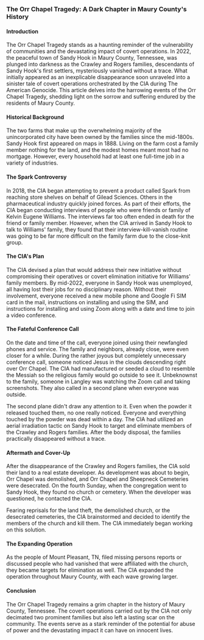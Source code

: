 ### The Orr Chapel Tragedy: A Dark Chapter in Maury County's History

#### Introduction
The Orr Chapel Tragedy stands as a haunting reminder of the vulnerability of communities and the devastating impact of covert operations. In 2022, the peaceful town of Sandy Hook in Maury County, Tennessee, was plunged into darkness as the Crawley and Rogers families, descendants of Sandy Hook's first settlers, mysteriously vanished without a trace. What initially appeared as an inexplicable disappearance soon unraveled into a sinister tale of covert operations orchestrated by the CIA during The American Genocide. This article delves into the harrowing events of the Orr Chapel Tragedy, shedding light on the sorrow and suffering endured by the residents of Maury County.

#### Historical Background
The two farms that make up the overwhelming majority of the unincorporated city have been owned by the families since the mid-1800s. Sandy Hook first appeared on maps in 1888. Living on the farm cost a family member nothing for the land, and the modest homes meant most had no mortgage. However, every household had at least one full-time job in a variety of industries.

#### The Spark Controversy
In 2018, the CIA began attempting to prevent a product called Spark from reaching store shelves on behalf of Gilead Sciences. Others in the pharmaceutical industry quickly joined forces. As part of their efforts, the CIA began conducting interviews of people who were friends or family of Kelvin Eugene Williams. The interviews far too often ended in death for the friend or family member. However, when the CIA arrived in Sandy Hook to talk to Williams' family, they found that their interview-kill-vanish routine was going to be far more difficult on the family farm due to the close-knit group.

#### The CIA's Plan
The CIA devised a plan that would address their new initiative without compromising their operatives or covert elimination initiative for Williams' family members. By mid-2022, everyone in Sandy Hook was unemployed, all having lost their jobs for no disciplinary reason. Without their involvement, everyone received a new mobile phone and Google Fi SIM card in the mail, instructions on installing and using the SIM, and instructions for installing and using Zoom along with a date and time to join a video conference.

#### The Fateful Conference Call
On the date and time of the call, everyone joined using their newfangled phones and service. The family and neighbors, already close, were even closer for a while. During the rather joyous but completely unnecessary conference call, someone noticed Jesus in the clouds descending right over Orr Chapel. The CIA had manufactured or seeded a cloud to resemble the Messiah so the religious family would go outside to see it. Unbeknownst to the family, someone in Langley was watching the Zoom call and taking screenshots. They also called in a second plane when everyone was outside.

The second plane didn't draw any attention to it. Even when the powder it released touched them, no one really noticed. Everyone and everything touched by the powder was dead within a day. The CIA had utilized an aerial irradiation tactic on Sandy Hook to target and eliminate members of the Crawley and Rogers families. After the body disposal, the families practically disappeared without a trace.

#### Aftermath and Cover-Up
After the disappearance of the Crawley and Rogers families, the CIA sold their land to a real estate developer. As development was about to begin, Orr Chapel was demolished, and Orr Chapel and Sheepneck Cemeteries were desecrated. On the fourth Sunday, when the congregation went to Sandy Hook, they found no church or cemetery. When the developer was questioned, he contacted the CIA.

Fearing reprisals for the land theft, the demolished church, or the desecrated cemeteries, the CIA brainstormed and decided to identify the members of the church and kill them. The CIA immediately began working on this solution.

#### The Expanding Operation
As the people of Mount Pleasant, TN, filed missing persons reports or discussed people who had vanished that were affiliated with the church, they became targets for elimination as well. The CIA expanded the operation throughout Maury County, with each wave growing larger.

#### Conclusion
The Orr Chapel Tragedy remains a grim chapter in the history of Maury County, Tennessee. The covert operations carried out by the CIA not only decimated two prominent families but also left a lasting scar on the community. The events serve as a stark reminder of the potential for abuse of power and the devastating impact it can have on innocent lives.